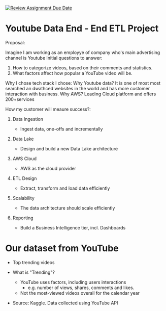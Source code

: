 [![Review Assignment Due Date](https://classroom.github.com/assets/deadline-readme-button-24ddc0f5d75046c5622901739e7c5dd533143b0c8e959d652212380cedb1ea36.svg)](https://classroom.github.com/a/1lXY_Wlg)


# Youtube Data End - End ETL Project

Proposal:

Imagine I am working as an employye of company who's main advertising channel is Youtube
Initial questions to answer:

1. How to categorize videos, based on their comments and statistics.
2. What factors affect how popular a YouTube video will be.


Why I chose tech stack I chose:
Why Youtube data?
It is one of most most searched an dwathced websites in the world and has more customer interaction with business.
Why AWS?
Leading Cloud platform and offers 200+services


How my customer will meaure success?:

1. Data Ingestion
   - Ingest data, one-offs and incrementally

2. Data Lake
   - Design and build a new Data Lake architecture

3. AWS Cloud
   - AWS as the cloud provider

4. ETL Design
   - Extract, transform and load data efficiently

5. Scalability
   - The data architecture should scale efficiently

6. Reporting
   - Build a Business Intelligence tier, incl. Dashboards



# Our dataset from YouTube

- Top trending videos

- What is "Trending"?
  - YouTube uses factors, including users interactions
    - e.g. number of views, shares, comments and likes.
  - Not the most-viewed videos overall for the calendar year

- Source: Kaggle. Data collected using YouTube API





